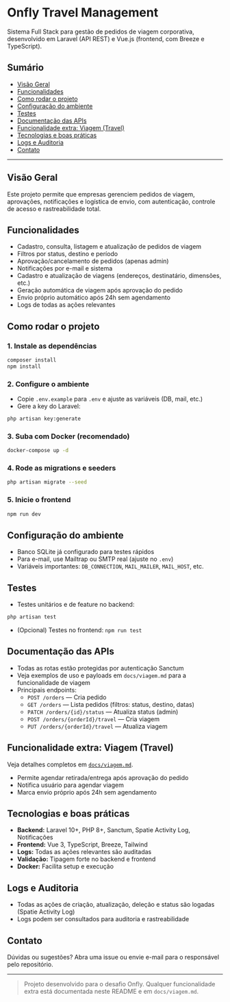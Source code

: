 
# Onfly Travel Management

Sistema Full Stack para gestão de pedidos de viagem corporativa, desenvolvido em Laravel (API REST) e Vue.js (frontend, com Breeze e TypeScript).

## Sumário
- [Visão Geral](#visão-geral)
- [Funcionalidades](#funcionalidades)
- [Como rodar o projeto](#como-rodar-o-projeto)
- [Configuração do ambiente](#configuração-do-ambiente)
- [Testes](#testes)
- [Documentação das APIs](#documentação-das-apis)
- [Funcionalidade extra: Viagem (Travel)](#funcionalidade-extra-viagem-travel)
- [Tecnologias e boas práticas](#tecnologias-e-boas-práticas)
- [Logs e Auditoria](#logs-e-auditoria)
- [Contato](#contato)

---

## Visão Geral
Este projeto permite que empresas gerenciem pedidos de viagem, aprovações, notificações e logística de envio, com autenticação, controle de acesso e rastreabilidade total.

## Funcionalidades
- Cadastro, consulta, listagem e atualização de pedidos de viagem
- Filtros por status, destino e período
- Aprovação/cancelamento de pedidos (apenas admin)
- Notificações por e-mail e sistema
- Cadastro e atualização de viagens (endereços, destinatário, dimensões, etc.)
- Geração automática de viagem após aprovação do pedido
- Envio próprio automático após 24h sem agendamento
- Logs de todas as ações relevantes

## Como rodar o projeto

### 1. Instale as dependências
```bash
composer install
npm install
```

### 2. Configure o ambiente
- Copie `.env.example` para `.env` e ajuste as variáveis (DB, mail, etc.)
- Gere a key do Laravel:
```bash
php artisan key:generate
```

### 3. Suba com Docker (recomendado)
```bash
docker-compose up -d
```

### 4. Rode as migrations e seeders
```bash
php artisan migrate --seed
```

### 5. Inicie o frontend
```bash
npm run dev
```

## Configuração do ambiente
- Banco SQLite já configurado para testes rápidos
- Para e-mail, use Mailtrap ou SMTP real (ajuste no `.env`)
- Variáveis importantes: `DB_CONNECTION`, `MAIL_MAILER`, `MAIL_HOST`, etc.

## Testes
- Testes unitários e de feature no backend:
```bash
php artisan test
```
- (Opcional) Testes no frontend: `npm run test`

## Documentação das APIs
- Todas as rotas estão protegidas por autenticação Sanctum
- Veja exemplos de uso e payloads em `docs/viagem.md` para a funcionalidade de viagem
- Principais endpoints:
	- `POST /orders` — Cria pedido
	- `GET /orders` — Lista pedidos (filtros: status, destino, datas)
	- `PATCH /orders/{id}/status` — Atualiza status (admin)
	- `POST /orders/{orderId}/travel` — Cria viagem
	- `PUT /orders/{orderId}/travel` — Atualiza viagem

## Funcionalidade extra: Viagem (Travel)
Veja detalhes completos em [`docs/viagem.md`](docs/viagem.md).
- Permite agendar retirada/entrega após aprovação do pedido
- Notifica usuário para agendar viagem
- Marca envio próprio após 24h sem agendamento

## Tecnologias e boas práticas
- **Backend:** Laravel 10+, PHP 8+, Sanctum, Spatie Activity Log, Notificações
- **Frontend:** Vue 3, TypeScript, Breeze, Tailwind
- **Logs:** Todas as ações relevantes são auditadas
- **Validação:** Tipagem forte no backend e frontend
- **Docker:** Facilita setup e execução

## Logs e Auditoria
- Todas as ações de criação, atualização, deleção e status são logadas (Spatie Activity Log)
- Logs podem ser consultados para auditoria e rastreabilidade

## Contato
Dúvidas ou sugestões? Abra uma issue ou envie e-mail para o responsável pelo repositório.

---

> Projeto desenvolvido para o desafio Onfly. Qualquer funcionalidade extra está documentada neste README e em `docs/viagem.md`.
